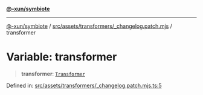 [**@-xun/symbiote**](../../../../../README.md)

***

[@-xun/symbiote](../../../../../README.md) / [src/assets/transformers/\_changelog.patch.mjs](../README.md) / transformer

# Variable: transformer

> **transformer**: [`Transformer`](../../../type-aliases/Transformer.md)

Defined in: [src/assets/transformers/\_changelog.patch.mjs.ts:5](https://github.com/Xunnamius/symbiote/blob/6f50d53faef5aceb9ab30a8a468d34a5aa510945/src/assets/transformers/_changelog.patch.mjs.ts#L5)
